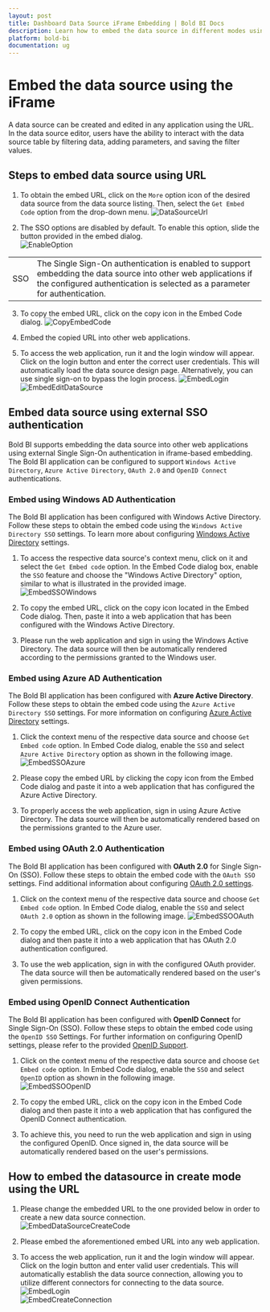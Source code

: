 ```yaml
---
layout: post
title: Dashboard Data Source iFrame Embedding | Bold BI Docs
description: Learn how to embed the data source in different modes using the iFrame, copy the embed code URL and use it in any Web application.
platform: bold-bi
documentation: ug
---
```


# Embed the data source using the iFrame

A data source can be created and edited in any application using the URL. In the data source editor, users have the ability to interact with the data source table by filtering data, adding parameters, and saving the filter values.

## Steps to embed data source using URL 

1. To obtain the embed URL, click on the `More` option icon of the desired data source from the data source listing. Then, select the `Get Embed Code` option from the drop-down menu.
![DataSourceUrl](/static/assets/iFrame-based/images/EmbedCode-DataSource.png#max-width=90%)

2. The SSO options are disabled by default. To enable this option, slide the button provided in the embed dialog.  
![EnableOption](/static/assets/iFrame-based/images/enable-option-datasource.png#max-width=45%)  
<table>
    <tr>
      <td>
       SSO
      </td>
      <td>
      The Single Sign-On authentication is enabled to support embedding the data source into other web applications if the configured authentication is selected as a parameter for authentication.
      </td>
    </tr>
</table>  

3. To copy the embed URL, click on the copy icon in the Embed Code dialog. 
	![CopyEmbedCode](/static/assets/iFrame-based/images/copy-embedcode-datasource.png#max-width=45%)

4. Embed the copied URL into other web applications.

5. To access the web application, run it and the login window will appear. Click on the login button and enter the correct user credentials. This will automatically load the data source design page. Alternatively, you can use single sign-on to bypass the login process.
![EmbedLogin](/static/assets/iFrame-based/images/iframeLoginPage-datasource.png#max-width=45%)  
![EmbedEditDataSource](/static/assets/working-with-datasource/images/editthedatasource.png#max-width=90%) 

## Embed data source using external SSO authentication

Bold BI supports embedding the data source into other web applications using external Single Sign-On authentication in iframe-based embedding. The Bold BI application can be configured to support `Windows Active Directory`, `Azure Active Directory`, `OAuth 2.0` and `OpenID Connect` authentications.

### Embed using Windows AD Authentication
The Bold BI application has been configured with Windows Active Directory. Follow these steps to obtain the embed code using the `Windows Active Directory SSO` settings. To learn more about configuring [Windows Active Directory](/site-administration/user-directory-settings/active-directory/active-directory/) settings.

1. To access the respective data source's context menu, click on it and select the `Get Embed code` option. In the Embed Code dialog box, enable the `SSO` feature and choose the "Windows Active Directory" option, similar to what is illustrated in the provided image.
![EmbedSSOWindows](/static/assets/iFrame-based/images/embed-sso-windows-datasource.png#max-width=45%)

2. To copy the embed URL, click on the copy icon located in the Embed Code dialog. Then, paste it into a web application that has been configured with the Windows Active Directory.

3. Please run the web application and sign in using the Windows Active Directory. The data source will then be automatically rendered according to the permissions granted to the Windows user.

### Embed using Azure AD Authentication
The Bold BI application has been configured with **Azure Active Directory**. Follow these steps to obtain the embed code using the `Azure Active Directory SSO` settings. For more information on configuring [Azure Active Directory](/security-configuration/single-sign-on/azure-active-directory/) settings.

1. Click the context menu of the respective data source and choose `Get Embed code` option. In Embed Code dialog, enable the `SSO` and select `Azure Active Directory` option as shown in the following image.
![EmbedSSOAzure](/static/assets/iFrame-based/images/embed-sso-azure-datasource.png#max-width=45%)

2. Please copy the embed URL by clicking the copy icon from the Embed Code dialog and paste it into a web application that has configured the Azure Active Directory.

3. To properly access the web application, sign in using Azure Active Directory. The data source will then be automatically rendered based on the permissions granted to the Azure user.


### Embed using OAuth 2.0 Authentication
The Bold BI application has been configured with **OAuth 2.0** for Single Sign-On (SSO). Follow these steps to obtain the embed code with the `OAuth SSO` settings. Find additional information about configuring [OAuth 2.0 settings](/security-configuration/single-sign-on/oauth-2.0-support/).

1. Click on the context menu of the respective data source and choose `Get Embed code` option. In Embed Code dialog, enable the `SSO` and select `OAuth 2.0` option as shown in the following image.
![EmbedSSOOAuth](/static/assets/iFrame-based/images/embed-sso-oauth-datasource.png#max-width=45%)

2. To copy the embed URL, click on the copy icon in the Embed Code dialog and then paste it into a web application that has OAuth 2.0 authentication configured.

3. To use the web application, sign in with the configured OAuth provider. The data source will then be automatically rendered based on the user's given permissions.

### Embed using OpenID Connect Authentication
The Bold BI application has been configured with **OpenID Connect** for Single Sign-On (SSO). Follow these steps to obtain the embed code using the `OpenID SSO` Settings. For further information on configuring OpenID settings, please refer to the provided [OpenID Support](/security-configuration/single-sign-on/openid-support/).

1. Click on the context menu of the respective data source and choose `Get Embed code` option. In Embed Code dialog, enable the `SSO` and select `OpenID` option as shown in the following image.  
![EmbedSSOOpenID](/static/assets/iFrame-based/images/embed-sso-openid-datasource.png#max-width=45%)

2. To copy the embed URL, click on the copy icon in the Embed Code dialog and then paste it into a web application that has configured the OpenID Connect authentication.

3. To achieve this, you need to run the web application and sign in using the configured OpenID. Once signed in, the data source will be automatically rendered based on the user's permissions. 


## How to embed the datasource in create mode using the URL

1. Please change the embedded URL to the one provided below in order to create a new data source connection.   
    ![EmbedDataSourceCreateCode](/static/assets/iFrame-based/images/embed-datasource-create-code.png#max-width=70%)

2. Please embed the aforementioned embed URL into any web application.   

3. To access the web application, run it and the login window will appear. Click on the login button and enter valid user credentials. This will automatically establish the data source connection, allowing you to utilize different connectors for connecting to the data source.
    ![EmbedLogin](/static/assets/iFrame-based/images/iframeLoginPage.png#max-width=45%)  
    ![EmbedCreateConnection](/static/assets/iFrame-based/images/embedded-datasource-create.png#max-width=75%) 
 



